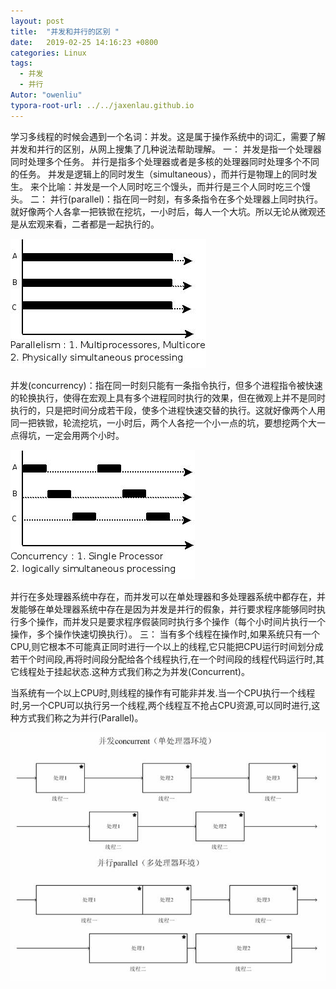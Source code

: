 ```yaml
---
layout: post
title:  "并发和并行的区别 "
date:   2019-02-25 14:16:23 +0800
categories: Linux
tags:
  - 并发
  - 并行
Autor: "owenliu"
typora-root-url: ../../jaxenlau.github.io
---
```


学习多线程的时候会遇到一个名词：并发。这是属于操作系统中的词汇，需要了解并发和并行的区别，从网上搜集了几种说法帮助理解。
一：
并发是指一个处理器同时处理多个任务。
并行是指多个处理器或者是多核的处理器同时处理多个不同的任务。
并发是逻辑上的同时发生（simultaneous），而并行是物理上的同时发生。
来个比喻：并发是一个人同时吃三个馒头，而并行是三个人同时吃三个馒头。
二：
并行(parallel)：指在同一时刻，有多条指令在多个处理器上同时执行。就好像两个人各拿一把铁锨在挖坑，一小时后，每人一个大坑。所以无论从微观还是从宏观来看，二者都是一起执行的。

![bingxing_1](/images/bingxing_1.jpg)

并发(concurrency)：指在同一时刻只能有一条指令执行，但多个进程指令被快速的轮换执行，使得在宏观上具有多个进程同时执行的效果，但在微观上并不是同时执行的，只是把时间分成若干段，使多个进程快速交替的执行。这就好像两个人用同一把铁锨，轮流挖坑，一小时后，两个人各挖一个小一点的坑，要想挖两个大一点得坑，一定会用两个小时。

![bingfa_2](/images/bingfa_2.jpg)

并行在多处理器系统中存在，而并发可以在单处理器和多处理器系统中都存在，并发能够在单处理器系统中存在是因为并发是并行的假象，并行要求程序能够同时执行多个操作，而并发只是要求程序假装同时执行多个操作（每个小时间片执行一个操作，多个操作快速切换执行）。
三：
当有多个线程在操作时,如果系统只有一个CPU,则它根本不可能真正同时进行一个以上的线程,它只能把CPU运行时间划分成若干个时间段,再将时间段分配给各个线程执行,在一个时间段的线程代码运行时,其它线程处于挂起状态.这种方式我们称之为并发(Concurrent)。

当系统有一个以上CPU时,则线程的操作有可能非并发.当一个CPU执行一个线程时,另一个CPU可以执行另一个线程,两个线程互不抢占CPU资源,可以同时进行,这种方式我们称之为并行(Parallel)。

![bingfa_bingxing_3](/images/bingfa_bingxing_3.jpg)